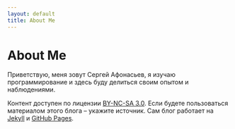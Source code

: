 ```yaml
---
layout: default
title: About Me
---
```


<div class="post">
	<h1 class="pageTitle">About Me</h1>
	<p class="intro">Приветствую, меня зовут Сергей Афонасьев, я изучаю программирование и здесь буду делиться своим опытом и наблюдениями.</p>
	<p>Контент доступен по лицензии <a href="https://creativecommons.org/licenses/by-nc-sa/3.0/legalcode">BY-NC-SA 3.0</a>. Если будете пользоваться материалом этого блога – укажите источник. Сам блог работает на <a href="http://jekyllrb.com/" target="_blank">Jekyll</a> и <a href="https://pages.github.com/" target="_blank">GitHub Pages</a>.</p>
</div>
